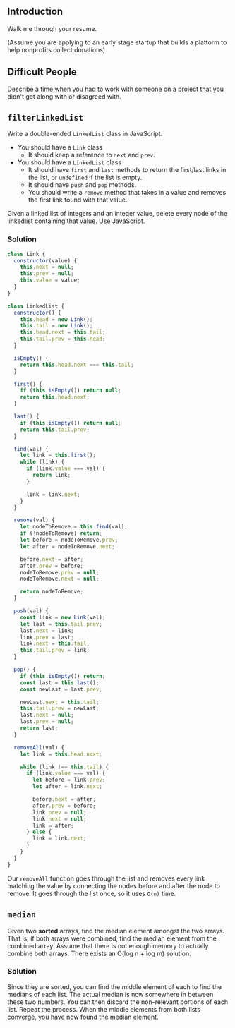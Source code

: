 ## Introduction

Walk me through your resume.

(Assume you are applying to an early stage startup that builds a platform to help nonprofits collect donations)

## Difficult People

Describe a time when you had to work with someone on a project that you didn't get along with or disagreed with.

## `filterLinkedList`

Write a double-ended `LinkedList` class in JavaScript.

* You should have a `Link` class
    * It should keep a reference to `next` and `prev`.
* You should have a `LinkedList` class
    * It should have `first` and `last` methods to return the
      first/last links in the list, or `undefined` if the list is empty.
    * It should have `push` and `pop` methods.
    * You should write a `remove` method that takes in a value and removes the first link found with that value.

Given a linked list of integers and an integer value, delete every
node of the linkedlist containing that value. Use JavaScript.

### Solution

```js
class Link {
  constructor(value) {
    this.next = null;
    this.prev = null;
    this.value = value;
  }
}

class LinkedList {
  constructor() {
    this.head = new Link();
    this.tail = new Link();
    this.head.next = this.tail;
    this.tail.prev = this.head;
  }

  isEmpty() {
    return this.head.next === this.tail;
  }

  first() {
    if (this.isEmpty()) return null;
    return this.head.next;
  }

  last() {
    if (this.isEmpty()) return null;
    return this.tail.prev;
  }

  find(val) {
    let link = this.first();
    while (link) {
      if (link.value === val) {
        return link;
      }

      link = link.next;
    }
  }

  remove(val) {
    let nodeToRemove = this.find(val);
    if (!nodeToRemove) return;
    let before = nodeToRemove.prev;
    let after = nodeToRemove.next;

    before.next = after;
    after.prev = before;
    nodeToRemove.prev = null;
    nodeToRemove.next = null;

    return nodeToRemove;
  }

  push(val) {
    const link = new Link(val);
    let last = this.tail.prev;
    last.next = link;
    link.prev = last;
    link.next = this.tail;
    this.tail.prev = link;
  }

  pop() {
    if (this.isEmpty()) return;
    const last = this.last();
    const newLast = last.prev;

    newLast.next = this.tail;
    this.tail.prev = newLast;
    last.next = null;
    last.prev = null;
    return last;
  }

  removeAll(val) {
    let link = this.head.next;

    while (link !== this.tail) {
      if (link.value === val) {
        let before = link.prev;
        let after = link.next;

        before.next = after;
        after.prev = before;
        link.prev = null;
        link.next = null;
        link = after;
      } else {
        link = link.next;
      }
    }
  }
}
```

Our `removeAll` function goes through the list and removes every link matching the value by connecting the nodes before and after the node to remove. It goes through the list once, so it uses `O(n)` time.

## `median`

Given two **sorted** arrays, find the median element amongst the two
arrays. That is, if both arrays were combined, find the median element
from the combined array. Assume that there is not enough memory to
actually combine both arrays. There exists an O(log n + log m)
solution.

### Solution

Since they are sorted, you can find the middle element of each to find
the medians of each list. The actual median is now somewhere in
between these two numbers. You can then discard the non-relevant
portions of each list. Repeat the process. When the middle elements
from both lists converge, you have now found the median element.
